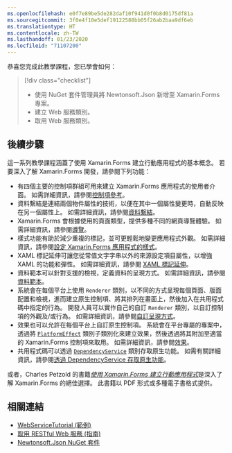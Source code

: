 ```yaml
---
ms.openlocfilehash: e0f7e89be5de282daf10f941d0f0b8d0175df81a
ms.sourcegitcommit: 3f0e4f10e5def19122588bb05f26ab2baa9df6eb
ms.translationtype: HT
ms.contentlocale: zh-TW
ms.lasthandoff: 01/23/2020
ms.locfileid: "71107200"
---
```

恭喜您完成此教學課程，您已學會如何：

> [!div class="checklist"]
>
> - 使用 NuGet 套件管理員將 Newtonsoft.Json 新增至 Xamarin.Forms 專案。
> - 建立 Web 服務類別。
> - 取用 Web 服務類別。

## <a name="next-steps"></a>後續步驟

這一系列教學課程涵蓋了使用 Xamarin.Forms 建立行動應用程式的基本概念。 若要深入了解 Xamarin.Forms 開發，請參閱下列功能：

- 有四個主要的控制項群組可用來建立 Xamarin.Forms 應用程式的使用者介面。 如需詳細資訊，請參閱[控制項參考](~/xamarin-forms/user-interface/controls/index.md)。
- 資料繫結是連結兩個物件屬性的技術，以便在其中一個屬性變更時，自動反映在另一個屬性上。 如需詳細資訊，請參閱[資料繫結](~/xamarin-forms/app-fundamentals/data-binding/index.md)。
- Xamarin.Forms 會根據使用的頁面類型，提供多種不同的網頁導覽體驗。 如需詳細資訊，請參閱[導覽](~/xamarin-forms/app-fundamentals/navigation/index.md)。
- 樣式功能有助於減少重複的標記，並可更輕鬆地變更應用程式外觀。 如需詳細資訊，請參閱[設定 Xamarin.Forms 應用程式的樣式](~/xamarin-forms/user-interface/styles/index.md)。
- XAML 標記延伸可讓您從常值文字字串以外的來源設定項目屬性，以增強 XAML 的功能和彈性。 如需詳細資訊，請參閱 [XAML 標記延伸](~/xamarin-forms/xaml/markup-extensions/index.md)。
- 資料範本可以針對支援的檢視，定義資料的呈現方式。 如需詳細資訊，請參閱[資料範本](~/xamarin-forms/app-fundamentals/templates/data-templates/index.md)。
- 系統會在每個平台上使用 `Renderer` 類別，以不同的方式呈現每個頁面、版面配置和檢視，進而建立原生控制項、將其排列在畫面上，然後加入在共用程式碼中指定的行為。 開發人員可以實作自己的自訂 `Renderer` 類別，以自訂控制項的外觀及/或行為。 如需詳細資訊，請參閱[自訂呈現方式](~/xamarin-forms/app-fundamentals/custom-renderer/index.md)。
- 效果也可以允許在每個平台上自訂原生控制項。 系統會在平台專屬的專案中，透過將 [`PlatformEffect`](xref:Xamarin.Forms.PlatformEffect`2) 類別子類別化來建立效果，然後透過將其附加至適當的 Xamarin.Forms 控制項來取用。 如需詳細資訊，請參閱[效果](~/xamarin-forms/app-fundamentals/effects/index.md)。
- 共用程式碼可以透過 [`DependencyService`](xref:Xamarin.Forms.DependencyService) 類別存取原生功能。 如需有關詳細資訊，請參閱[透過 DependencyService 存取原生功能](~/xamarin-forms/app-fundamentals/dependency-service/index.md)。

或者，Charles Petzold 的書籍[_使用 Xamarin.Forms 建立行動應用程式_](~/xamarin-forms/creating-mobile-apps-xamarin-forms/index.md)是深入了解 Xamarin.Forms 的絕佳選擇。 此書籍以 PDF 形式或多種電子書格式提供。

## <a name="related-links"></a>相關連結

- [WebServiceTutorial (範例)](https://docs.microsoft.com/samples/xamarin/xamarin-forms-samples/getstarted-tutorials-webservicetutorial/)
- [取用 RESTful Web 服務 (指南)](~/xamarin-forms/data-cloud/web-services/rest.md)
- [Newtonsoft.Json NuGet 套件](https://www.nuget.org/packages/Newtonsoft.Json/)

